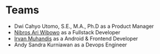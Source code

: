 # Teams

- Dwi Cahyo Utomo, S.E., M.A., Ph.D as a Product Manager
- [Nibros Ari Wibowo](https://www.linkedin.com/in/nibros) as a Fullstack Developer
- [Irvan Muhandis](https://www.linkedin.com/in/irvan-muhandis-a4211020a/) as a Android & Frontend Developer
- Andy Sandra Kurniawan as a Devops Engineer